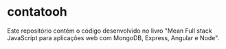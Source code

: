 # contatooh

Este repositório contém o código desenvolvido no livro 
"Mean Full stack JavaScript para aplicações web com MongoDB, Express, Angular e Node".
